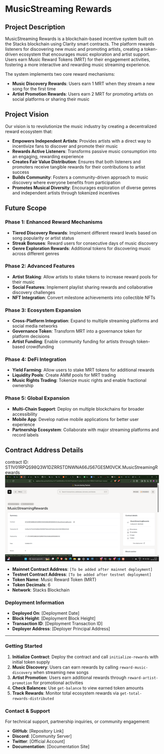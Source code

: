 # MusicStreaming Rewards

## Project Description

MusicStreaming Rewards is a blockchain-based incentive system built on the Stacks blockchain using Clarity smart contracts. The platform rewards listeners for discovering new music and promoting artists, creating a token-driven ecosystem that encourages music exploration and artist support. Users earn Music Reward Tokens (MRT) for their engagement activities, fostering a more interactive and rewarding music streaming experience.

The system implements two core reward mechanisms:
- **Music Discovery Rewards**: Users earn 1 MRT when they stream a new song for the first time
- **Artist Promotion Rewards**: Users earn 2 MRT for promoting artists on social platforms or sharing their music

## Project Vision

Our vision is to revolutionize the music industry by creating a decentralized reward ecosystem that:

- **Empowers Independent Artists**: Provides artists with a direct way to incentivize fans to discover and promote their music
- **Rewards Active Listeners**: Transforms passive music consumption into an engaging, rewarding experience
- **Creates Fair Value Distribution**: Ensures that both listeners and promoters receive tangible rewards for their contributions to artist success
- **Builds Community**: Fosters a community-driven approach to music discovery where everyone benefits from participation
- **Promotes Musical Diversity**: Encourages exploration of diverse genres and independent artists through tokenized incentives

## Future Scope

### Phase 1: Enhanced Reward Mechanisms
- **Tiered Discovery Rewards**: Implement different reward levels based on song popularity or artist status
- **Streak Bonuses**: Reward users for consecutive days of music discovery
- **Genre Exploration Rewards**: Additional tokens for discovering music across different genres

### Phase 2: Advanced Features
- **Artist Staking**: Allow artists to stake tokens to increase reward pools for their music
- **Social Features**: Implement playlist sharing rewards and collaborative discovery challenges
- **NFT Integration**: Convert milestone achievements into collectible NFTs

### Phase 3: Ecosystem Expansion
- **Cross-Platform Integration**: Expand to multiple streaming platforms and social media networks
- **Governance Token**: Transform MRT into a governance token for platform decisions
- **Artist Funding**: Enable community funding for artists through token-based crowdfunding

### Phase 4: DeFi Integration
- **Yield Farming**: Allow users to stake MRT tokens for additional rewards
- **Liquidity Pools**: Create AMM pools for MRT trading
- **Music Rights Trading**: Tokenize music rights and enable fractional ownership

### Phase 5: Global Expansion
- **Multi-Chain Support**: Deploy on multiple blockchains for broader accessibility
- **Mobile App**: Develop native mobile applications for better user experience
- **Partnership Ecosystem**: Collaborate with major streaming platforms and record labels

## Contract Address Details

contract ID: ST1V01RPQS98Q3W1DZRRSTDNWNA66JS67GESM0VCK.MusicStreamingRewards
![alt text](<Screenshot 2025-08-26 121618.png>)

- **Mainnet Contract Address**: `[To be added after mainnet deployment]`
- **Testnet Contract Address**: `[To be added after testnet deployment]`
- **Token Name**: Music Reward Token (MRT)
- **Token Decimals**: 6
- **Network**: Stacks Blockchain

### Deployment Information
- **Deployed On**: [Deployment Date]
- **Block Height**: [Deployment Block Height]
- **Transaction ID**: [Deployment Transaction ID]
- **Deployer Address**: [Deployer Principal Address]

---

### Getting Started

1. **Initialize Contract**: Deploy the contract and call `initialize-rewards` with initial token supply
2. **Music Discovery**: Users can earn rewards by calling `reward-music-discovery` when streaming new songs
3. **Artist Promotion**: Users earn additional rewards through `reward-artist-promotion` for promotional activities
4. **Check Balances**: Use `get-balance` to view earned token amounts
5. **Track Rewards**: Monitor total ecosystem rewards via `get-total-rewards-distributed`

### Contact & Support

For technical support, partnership inquiries, or community engagement:
- **GitHub**: [Repository Link]
- **Discord**: [Community Server]
- **Twitter**: [Official Account]
- **Documentation**: [Documentation Site]
